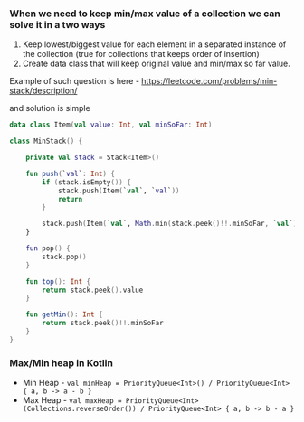 ### When we need to keep min/max value of a collection we can solve it in a two ways
1. Keep lowest/biggest value for each element in a separated instance of the collection (true for collections that keeps order of insertion)
2. Create data class that will keep original value and min/max so far value.
    
Example of such question is here - https://leetcode.com/problems/min-stack/description/

and solution is simple

```kotlin
data class Item(val value: Int, val minSoFar: Int)

class MinStack() {

    private val stack = Stack<Item>()

    fun push(`val`: Int) {
        if (stack.isEmpty()) {
            stack.push(Item(`val`, `val`))
            return
        }

        stack.push(Item(`val`, Math.min(stack.peek()!!.minSoFar, `val`)))
    }

    fun pop() {
        stack.pop()
    }

    fun top(): Int {
        return stack.peek().value
    }

    fun getMin(): Int {
        return stack.peek()!!.minSoFar
    }
}
```


### Max/Min heap in Kotlin
- Min Heap - `val minHeap = PriorityQueue<Int>() / PriorityQueue<Int> { a, b -> a - b }`
- Max Heap -  `val maxHeap = PriorityQueue<Int>(Collections.reverseOrder()) / PriorityQueue<Int> { a, b -> b - a }`
